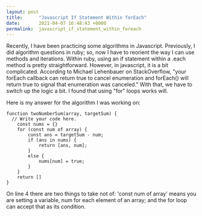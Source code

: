 ```yaml
---
layout: post
title:      "Javascript If Statement Within forEach"
date:       2021-04-07 16:48:43 +0000
permalink:  javascript_if_statement_within_foreach
---
```



Recently, I have been practicing some algorithms in Javascript. Previously, I did algorithm questions in ruby; so, now I have to reorient the way I can use methods and iterations. Within ruby, using an if statement within a .each method is pretty straightforward. However, in javascript, it is a bit complicated. According  to Michael Lehenbauer on StackOverflow, "your forEach callback can return true to cancel enumeration and forEach() will return true to signal that enumeration was canceled." With that, we have to switch up the logic a bit. I found that using "for" loops works will.

Here is my answer for the algorithm I was working on:
```
function twoNumberSum(array, targetSum) {
  // Write your code here.
	const nums = {}
	for (const num of array) {
		const ans = targetSum - num;
		if (ans in nums) {
			return [ans, num];
		}
		else {
			nums[num] = true;
		}
	}
	return []
}
```

On line 4 there are two things to take not of: 'const num of array' means you are setting a variable, num for each element of an array; and the for loop can accept that as its condition.
